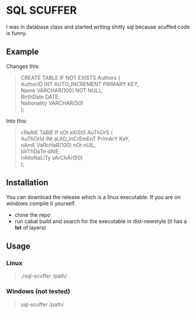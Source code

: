 # SQL SCUFFER
I was in database class and started writing shitty sql because scuffed code is funny.
## Example
Changes this:
> CREATE TABLE IF NOT EXISTS Authors ( <br>
    AuthorID INT AUTO_INCREMENT PRIMARY KEY, <br>
    Name VARCHAR(100) NOT NULL, <br>
    BirthDate DATE, <br>
    Nationality VARCHAR(50) <br>
); <br>


Into this:
> cReAtE TaBlE If nOt eXiStS AuThOrS ( <br>
    AuThOrId iNt aUtO_InCrEmEnT PrImArY KeY, <br>
    nAmE VaRcHaR(100) nOt nUlL, <br>
    bIrThDaTe dAtE, <br>
    nAtIoNaLiTy vArChAr(50) <br>
); <br>


## Installation
You can download the release which is a linux executable.
If you are on windows compile it yourself.
- clone the repo
- run cabal build and search for the executable in dist-newstyle (it has a **lot** of layers)
## Usage 
### Linux 
> ./sql-scuffer /path/
### Windows (not tested)
> sql-scuffer /path/


